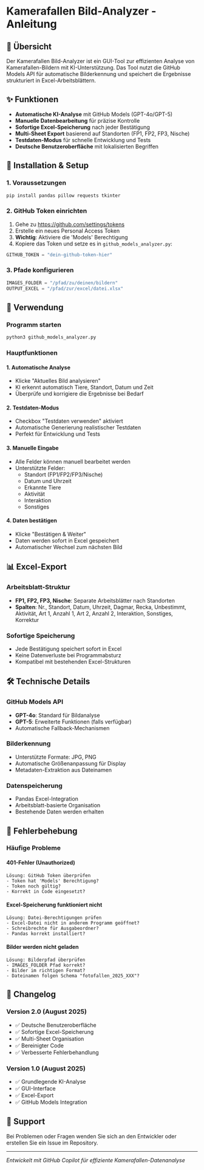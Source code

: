 # Kamerafallen Bild-Analyzer - Anleitung

## 📖 Übersicht

Der Kamerafallen Bild-Analyzer ist ein GUI-Tool zur effizienten Analyse von Kamerafallen-Bildern mit KI-Unterstützung. Das Tool nutzt die GitHub Models API für automatische Bilderkennung und speichert die Ergebnisse strukturiert in Excel-Arbeitsblättern.

## ✨ Funktionen

- **Automatische KI-Analyse** mit GitHub Models (GPT-4o/GPT-5)
- **Manuelle Datenbearbeitung** für präzise Kontrolle
- **Sofortige Excel-Speicherung** nach jeder Bestätigung
- **Multi-Sheet Export** basierend auf Standorten (FP1, FP2, FP3, Nische)
- **Testdaten-Modus** für schnelle Entwicklung und Tests
- **Deutsche Benutzeroberfläche** mit lokalisierten Begriffen

## 🚀 Installation & Setup

### 1. Voraussetzungen
```bash
pip install pandas pillow requests tkinter
```

### 2. GitHub Token einrichten
1. Gehe zu https://github.com/settings/tokens
2. Erstelle ein neues Personal Access Token
3. **Wichtig**: Aktiviere die 'Models' Berechtigung
4. Kopiere das Token und setze es in `github_models_analyzer.py`:
```python
GITHUB_TOKEN = "dein-github-token-hier"
```

### 3. Pfade konfigurieren
```python
IMAGES_FOLDER = "/pfad/zu/deinen/bildern"
OUTPUT_EXCEL = "/pfad/zur/excel/datei.xlsx"
```

## 🎯 Verwendung

### Programm starten
```bash
python3 github_models_analyzer.py
```

### Hauptfunktionen

#### 1. **Automatische Analyse**
- Klicke "Aktuelles Bild analysieren"
- KI erkennt automatisch Tiere, Standort, Datum und Zeit
- Überprüfe und korrigiere die Ergebnisse bei Bedarf

#### 2. **Testdaten-Modus**
- Checkbox "Testdaten verwenden" aktiviert
- Automatische Generierung realistischer Testdaten
- Perfekt für Entwicklung und Tests

#### 3. **Manuelle Eingabe**
- Alle Felder können manuell bearbeitet werden
- Unterstützte Felder:
  - Standort (FP1/FP2/FP3/Nische)
  - Datum und Uhrzeit
  - Erkannte Tiere
  - Aktivität
  - Interaktion
  - Sonstiges

#### 4. **Daten bestätigen**
- Klicke "Bestätigen & Weiter"
- Daten werden sofort in Excel gespeichert
- Automatischer Wechsel zum nächsten Bild

## 📊 Excel-Export

### Arbeitsblatt-Struktur
- **FP1, FP2, FP3, Nische**: Separate Arbeitsblätter nach Standorten
- **Spalten**: Nr., Standort, Datum, Uhrzeit, Dagmar, Recka, Unbestimmt, Aktivität, Art 1, Anzahl 1, Art 2, Anzahl 2, Interaktion, Sonstiges, Korrektur

### Sofortige Speicherung
- Jede Bestätigung speichert sofort in Excel
- Keine Datenverluste bei Programmabsturz
- Kompatibel mit bestehenden Excel-Strukturen

## 🛠️ Technische Details

### GitHub Models API
- **GPT-4o**: Standard für Bildanalyse
- **GPT-5**: Erweiterte Funktionen (falls verfügbar)
- Automatische Fallback-Mechanismen

### Bilderkennung
- Unterstützte Formate: JPG, PNG
- Automatische Größenanpassung für Display
- Metadaten-Extraktion aus Dateinamen

### Datenspeicherung
- Pandas Excel-Integration
- Arbeitsblatt-basierte Organisation
- Bestehende Daten werden erhalten

## 🐛 Fehlerbehebung

### Häufige Probleme

#### 401-Fehler (Unauthorized)
```
Lösung: GitHub Token überprüfen
- Token hat 'Models' Berechtigung?
- Token noch gültig?
- Korrekt in Code eingesetzt?
```

#### Excel-Speicherung funktioniert nicht
```
Lösung: Datei-Berechtigungen prüfen
- Excel-Datei nicht in anderem Programm geöffnet?
- Schreibrechte für Ausgabeordner?
- Pandas korrekt installiert?
```

#### Bilder werden nicht geladen
```
Lösung: Bilderpfad überprüfen
- IMAGES_FOLDER Pfad korrekt?
- Bilder im richtigen Format?
- Dateinamen folgen Schema "fotofallen_2025_XXX"?
```

## 📝 Changelog

### Version 2.0 (August 2025)
- ✅ Deutsche Benutzeroberfläche
- ✅ Sofortige Excel-Speicherung
- ✅ Multi-Sheet Organisation
- ✅ Bereinigter Code
- ✅ Verbesserte Fehlerbehandlung

### Version 1.0 (August 2025)
- ✅ Grundlegende KI-Analyse
- ✅ GUI-Interface
- ✅ Excel-Export
- ✅ GitHub Models Integration

## 📧 Support

Bei Problemen oder Fragen wenden Sie sich an den Entwickler oder erstellen Sie ein Issue im Repository.

---
*Entwickelt mit GitHub Copilot für effiziente Kamerafallen-Datenanalyse*

